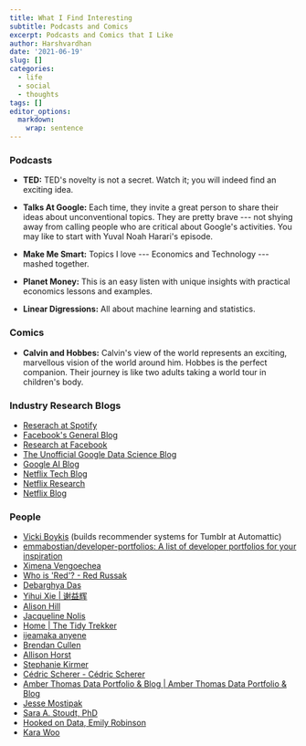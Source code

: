 ```yaml
---
title: What I Find Interesting
subtitle: Podcasts and Comics
excerpt: Podcasts and Comics that I Like
author: Harshvardhan
date: '2021-06-19'
slug: []
categories:
  - life
  - social
  - thoughts
tags: []
editor_options: 
  markdown: 
    wrap: sentence
---
```


### Podcasts

-   **TED:** TED's novelty is not a secret.
    Watch it; you will indeed find an exciting idea.

-   **Talks At Google:** Each time, they invite a great person to share their ideas about unconventional topics.
    They are pretty brave --- not shying away from calling people who are critical about Google's activities.
    You may like to start with Yuval Noah Harari's episode.

-   **Make Me Smart:** Topics I love --- Economics and Technology --- mashed together.

-   **Planet Money:** This is an easy listen with unique insights with practical economics lessons and examples.

-   **Linear Digressions:** All about machine learning and statistics.

### Comics

-   **Calvin and Hobbes:** Calvin's view of the world represents an exciting, marvellous vision of the world around him. Hobbes is the perfect companion. Their journey is like two adults taking a world tour in children's body.

### Industry Research Blogs

-   [Reserach at Spotify](https://research.atspotify.com/blog/)
-   [Facebook's General Blog](https://www.facebook.com/formedia/blog)
-   [Research at Facebook](https://research.fb.com/blog/)
-   [The Unofficial Google Data Science Blog](https://www.unofficialgoogledatascience.com/)
-   [Google AI Blog](https://ai.googleblog.com/)
-   [Netflix Tech Blog](https://netflixtechblog.com/)
-   [Netflix Research](https://research.netflix.com/articles)
-   [Netflix Blog](https://about.netflix.com/en/newsroom)

### People

-   [Vicki Boykis](http://vickiboykis.com/) (builds recommender systems for Tumblr at Automattic)
-   [emmabostian/developer-portfolios: A list of developer portfolios for your inspiration](https://github.com/emmabostian/developer-portfolios)
-   [Ximena Vengoechea](https://www.ximenavengoechea.com/)
-   [Who is 'Red'? - Red Russak](http://redrussak.com/)
-   [Debarghya Das](http://debarghyadas.com/)
-   [Yihui Xie \| 谢益辉](https://yihui.org/)
-   [Alison Hill](https://www.apreshill.com/)
-   [Jacqueline Nolis](https://jnolis.com/)
-   [Home \| The Tidy Trekker](https://www.thetidytrekker.com/)
-   [ijeamaka anyene](https://ijeamaka-anyene.netlify.app/index.html)
-   [Brendan Cullen](https://bcullen.rbind.io/)
-   [Allison Horst](https://www.allisonhorst.com/)
-   [Stephanie Kirmer](https://skirmer.github.io/)
-   [Cédric Scherer - Cédric Scherer](https://www.cedricscherer.com/)
-   [Amber Thomas Data Portfolio & Blog \| Amber Thomas Data Portfolio & Blog](https://amber.rbind.io/)
-   [Jesse Mostipak](https://www.jessemaegan.com/)
-   [Sara A. Stoudt, PhD](https://sastoudt.github.io/)
-   [Hooked on Data, Emily Robinson](https://hookedondata.org/)
-   [Kara Woo](https://karawoo.com/)
